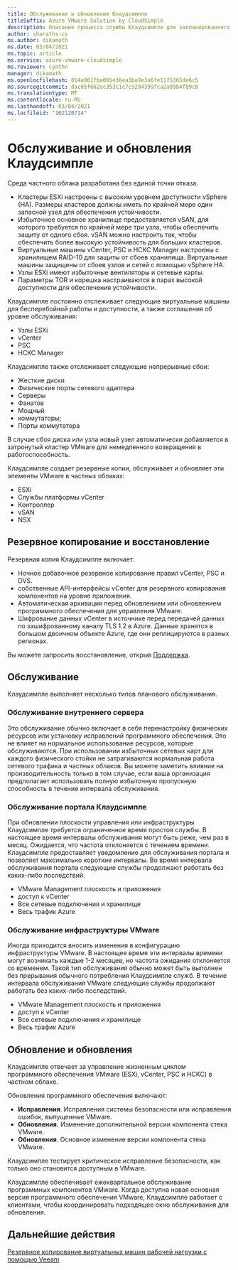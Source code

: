```yaml
---
title: Обслуживание и обновления Клаудсимпле
titleSuffix: Azure VMware Solution by CloudSimple
description: Описание процесса службы Клаудсимпле для запланированного обслуживания и обновлений
author: sharaths-cs
ms.author: dikamath
ms.date: 03/04/2021
ms.topic: article
ms.service: azure-vmware-cloudsimple
ms.reviewer: cynthn
manager: dikamath
ms.openlocfilehash: 814a901fba065e36ea3ba9e3a6fe1175365de6c5
ms.sourcegitcommit: dac05f662ac353c1c7c5294399fca2a99b4f89c8
ms.translationtype: MT
ms.contentlocale: ru-RU
ms.lasthandoff: 03/04/2021
ms.locfileid: "102120714"
---
```

# <a name="cloudsimple-maintenance-and-updates"></a>Обслуживание и обновления Клаудсимпле

Среда частного облака разработана без единой точки отказа.

* Кластеры ESXi настроены с высоким уровнем доступности vSphere (HA). Размеры кластеров должны иметь по крайней мере один запасной узел для обеспечения устойчивости.
* Избыточное основное хранилище предоставляется vSAN, для которого требуется по крайней мере три узла, чтобы обеспечить защиту от одного сбоя. vSAN можно настроить так, чтобы обеспечить более высокую устойчивость для больших кластеров.
* Виртуальные машины vCenter, PSC и НСКС Manager настроены с хранилищем RAID-10 для защиты от сбоев хранилища. Виртуальные машины защищены от сбоев узлов и сетей с помощью vSphere HA.
* Узлы ESXi имеют избыточные вентиляторы и сетевые карты.
* Параметры TOR и корешка настраиваются в парах высокой доступности для обеспечения устойчивости.

Клаудсимпле постоянно отслеживает следующие виртуальные машины для бесперебойной работы и доступности, а также соглашения об уровне обслуживания:

* Узлы ESXi
* vCenter
* PSC
* НСКС Manager

Клаудсимпле также отслеживает следующие непрерывные сбои:

* Жесткие диски
* Физические порты сетевого адаптера
* Серверы
* Фанатов
* Мощный
* коммутаторы;
* Порты коммутатора

В случае сбоя диска или узла новый узел автоматически добавляется в затронутый кластер VMware для немедленного возвращения в работоспособность.

Клаудсимпле создает резервные копии, обслуживает и обновляет эти элементы VMware в частных облаках:

* ESXi
* Службы платформы vCenter
* Контроллер
* vSAN
* NSX

## <a name="back-up-and-restore"></a>Резервное копирование и восстановление

Резервная копия Клаудсимпле включает:

* Ночное добавочное резервное копирование правил vCenter, PSC и DVS.
* собственные API-интерфейсы vCenter для резервного копирования компонентов на уровне приложения.
* Автоматическая архивация перед обновлением или обновлением программного обеспечения для управления VMware.
* Шифрование данных vCenter в источнике перед передачей данных по зашифрованному каналу TLS 1.2 в Azure. Данные хранятся в большом двоичном объекте Azure, где они реплицируются в разных регионах.

Вы можете запросить восстановление, открыв [Поддержка](https://portal.azure.com/#blade/Microsoft_Azure_Support/HelpAndSupportBlade/newsupportrequest).

## <a name="maintenance"></a>Обслуживание

Клаудсимпле выполняет несколько типов планового обслуживания.

### <a name="backendinternal-maintenance"></a>Обслуживание внутреннего сервера

Это обслуживание обычно включает в себя перенастройку физических ресурсов или установку исправлений программного обеспечения. Это не влияет на нормальное использование ресурсов, которые обслуживаются. При использовании избыточных сетевых карт для каждого физического стойки не затрагиваются нормальная работа сетевого трафика и частных облаков. Вы можете заметить влияние на производительность только в том случае, если ваша организация предполагает использовать полную избыточную пропускную способность в течение интервала обслуживания.

### <a name="cloudsimple-portal-maintenance"></a>Обслуживание портала Клаудсимпле

При обновлении плоскости управления или инфраструктуры Клаудсимпле требуется ограниченное время простоя службы. В настоящее время интервалы обслуживания могут быть реже, чем раз в месяц. Ожидается, что частота отклоняется с течением времени. Клаудсимпле предоставляет уведомление для обслуживания портала и позволяет максимально короткие интервалы. Во время интервала обслуживания портала следующие службы продолжают работать без каких-либо последствий.

* VMware Management плоскость и приложения
* доступ к vCenter
* Все сетевые подключения и хранилище
* Весь трафик Azure

### <a name="vmware-infrastructure-maintenance"></a>Обслуживание инфраструктуры VMware

Иногда приходится вносить изменения в конфигурацию инфраструктуры VMware.  В настоящее время эти интервалы времени могут возникать каждые 1-2 месяцев, но частота ожидания отклоняется со временем. Такой тип обслуживания обычно может быть выполнен без прерывания обычного потребления Клаудсимпле служб. В течение интервала обслуживания VMware следующие службы продолжают работать без каких-либо последствий.

* VMware Management плоскость и приложения
* доступ к vCenter
* Все сетевые подключения и хранилище
* Весь трафик Azure

## <a name="updates-and-upgrades"></a>Обновление и обновления

Клаудсимпле отвечает за управление жизненным циклом программного обеспечения VMware (ESXi, vCenter, PSC и НСКС) в частном облаке.

Обновления программного обеспечения включают:

* **Исправления**. Исправления системы безопасности или исправления ошибок, выпущенные VMware.
* **Обновления.** Изменение дополнительной версии компонента стека VMware.
* **Обновления**. Основное изменение версии компонента стека VMware.

Клаудсимпле тестирует критическое исправление безопасности, как только оно становится доступным в VMware. 

Клаудсимпле обеспечивает ежеквартальное обслуживание программных компонентов VMware. Когда доступна новая основная версия программного обеспечения VMware, Клаудсимпле работает с клиентами, чтобы координировать подходящее окно обслуживания для обновления.

## <a name="next-steps"></a>Дальнейшие действия

[Резервное копирование виртуальных машин рабочей нагрузки с помощью Veeam](backup-workloads-veeam.md)
